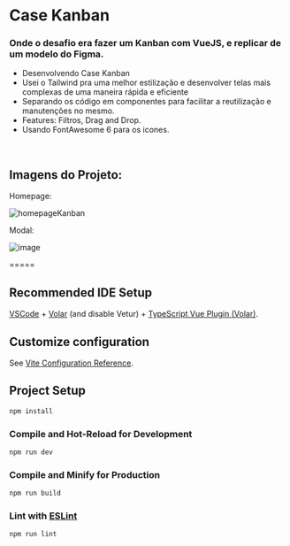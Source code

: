# Case Kanban 

### Onde o desafio era fazer um Kanban com VueJS, e replicar de um modelo do Figma.

* Desenvolvendo Case Kanban
* Usei o Tailwind pra uma melhor estilização e desenvolver telas mais complexas de uma maneira rápida e eficiente
* Separando os código em componentes para facilitar a reutilização e manutenções no mesmo.
* Features: Filtros, Drag and Drop.
* Usando FontAwesome 6 para os icones.

<br>

## Imagens do Projeto:

Homepage:

![homepageKanban](https://github.com/Luiz7R/KanbanVue3/assets/54550561/53080d96-c613-4109-82dc-1d1e7dbcd999)

Modal:

![image](https://github.com/Luiz7R/KanbanVue3/assets/54550561/8beab3bd-117d-452e-948c-c29d4117792d)

=====


## Recommended IDE Setup

[VSCode](https://code.visualstudio.com/) + [Volar](https://marketplace.visualstudio.com/items?itemName=Vue.volar) (and disable Vetur) + [TypeScript Vue Plugin (Volar)](https://marketplace.visualstudio.com/items?itemName=Vue.vscode-typescript-vue-plugin).

## Customize configuration

See [Vite Configuration Reference](https://vitejs.dev/config/).

## Project Setup

```sh
npm install
```

### Compile and Hot-Reload for Development

```sh
npm run dev
```

### Compile and Minify for Production

```sh
npm run build
```

### Lint with [ESLint](https://eslint.org/)

```sh
npm run lint
```
